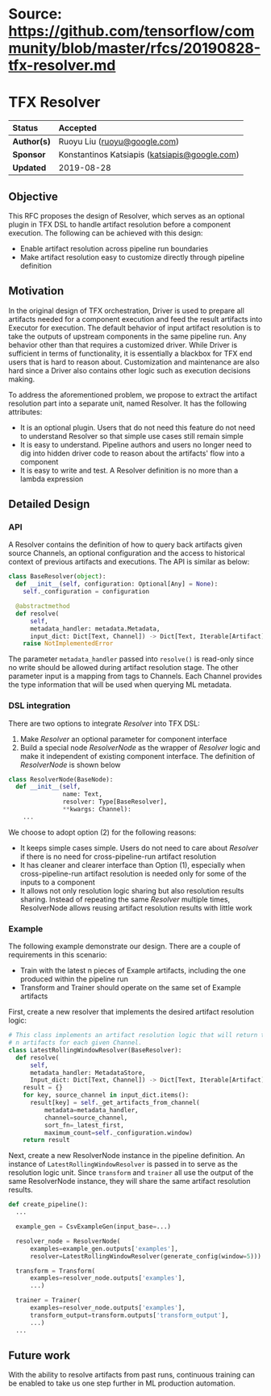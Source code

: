 # Source: https://github.com/tensorflow/community/blob/master/rfcs/20190828-tfx-resolver.md

# TFX Resolver

Status        | Accepted
:------------ | :--------------------------------------------
**Author(s)** | Ruoyu Liu (ruoyu@google.com)
**Sponsor**   | Konstantinos Katsiapis (katsiapis@google.com)
**Updated**   | 2019-08-28

## Objective

This RFC proposes the design of Resolver, which serves as an optional plugin in
TFX DSL to handle artifact resolution before a component execution. The
following can be achieved with this design:

*   Enable artifact resolution across pipeline run boundaries
*   Make artifact resolution easy to customize directly through pipeline
    definition

## Motivation

In the original design of TFX orchestration, Driver is used to prepare all
artifacts needed for a component execution and feed the result artifacts into
Executor for execution. The default behavior of input artifact resolution is to
take the outputs of upstream components in the same pipeline run. Any behavior
other than that requires a customized driver. While Driver is sufficient in
terms of functionality, it is essentially a blackbox for TFX end users that is
hard to reason about. Customization and maintenance are also hard since a Driver
also contains other logic such as execution decisions making.

To address the aforementioned problem, we propose to extract the artifact
resolution part into a separate unit, named Resolver. It has the following
attributes:

*   It is an optional plugin. Users that do not need this feature do not need to
    understand Resolver so that simple use cases still remain simple
*   It is easy to understand. Pipeline authors and users no longer need to dig
    into hidden driver code to reason about the artifacts' flow into a component
*   It is easy to write and test. A Resolver definition is no more than a lambda
    expression

## Detailed Design

### API

A Resolver contains the definition of how to query back artifacts given source
Channels, an optional configuration and the access to historical context of
previous artifacts and executions. The API is similar as below:

```python
class BaseResolver(object):
  def __init__(self, configuration: Optional[Any] = None):
    self._configuration = configuration

  @abstractmethod
  def resolve(
      self,
      metadata_handler: metadata.Metadata,
      input_dict: Dict[Text, Channel]) -> Dict[Text, Iterable[Artifact]]:
    raise NotImplementedError
```

The parameter `metadata_handler` passed into `resolve()` is read-only since no
write should be allowed during artifact resolution stage. The other parameter
input is a mapping from tags to Channels. Each Channel provides the type
information that will be used when querying ML metadata.

### DSL integration

There are two options to integrate *Resolver* into TFX DSL:

1.  Make *Resolver* an optional parameter for component interface
2.  Build a special node *ResolverNode* as the wrapper of *Resolver* logic and
    make it independent of existing component interface. The definition of
    *ResolverNode* is shown below

```python
class ResolverNode(BaseNode):
  def __init__(self,
               name: Text,
               resolver: Type[BaseResolver],
               **kwargs: Channel):
    ...
```

We choose to adopt option (2) for the following reasons:

*   It keeps simple cases simple. Users do not need to care about *Resolver* if
    there is no need for cross-pipeline-run artifact resolution
*   It has cleaner and clearer interface than Option (1), especially when
    cross-pipeline-run artifact resolution is needed only for some of the inputs
    to a component
*   It allows not only resolution logic sharing but also resolution results
    sharing. Instead of repeating the same *Resolver* multiple times,
    ResolverNode allows reusing artifact resolution results with little work

### Example

The following example demonstrate our design. There are a couple of requirements
in this scenario:

*   Train with the latest n pieces of Example artifacts, including the one
    produced within the pipeline run
*   Transform and Trainer should operate on the same set of Example artifacts

First, create a new resolver that implements the desired artifact resolution
logic:

```python
# This class implements an artifact resolution logic that will return the latest
# n artifacts for each given Channel.
class LatestRollingWindowResolver(BaseResolver):
  def resolve(
      self,
      metadata_handler: MetadataStore,
      Input_dict: Dict[Text, Channel]) -> Dict[Text, Iterable[Artifact]]:
    result = {}
    for key, source_channel in input_dict.items():
      result[key] = self._get_artifacts_from_channel(
          metadata=metadata_handler,
          channel=source_channel,
          sort_fn=_latest_first,
          maximum_count=self._configuration.window)
    return result
```

Next, create a new ResolverNode instance in the pipeline definition. An instance
of `LatestRollingWindowResolver` is passed in to serve as the resolution logic
unit. Since `transform` and `trainer` all use the output of the same
ResolverNode instance, they will share the same artifact resolution results.

```python
def create_pipeline():
  ...

  example_gen = CsvExampleGen(input_base=...)

  resolver_node = ResolverNode(
      examples=example_gen.outputs['examples'],
      resolver=LatestRollingWindowResolver(generate_config(window=5)))

  transform = Transform(
      examples=resolver_node.outputs['examples'],
      ...)

  trainer = Trainer(
      examples=resolver_node.outputs['examples'],
      transform_output=transform.outputs['transform_output'],
      ...)
  ...

```

## Future work

With the ability to resolve artifacts from past runs, continuous training can be
enabled to take us one step further in ML production automation.
